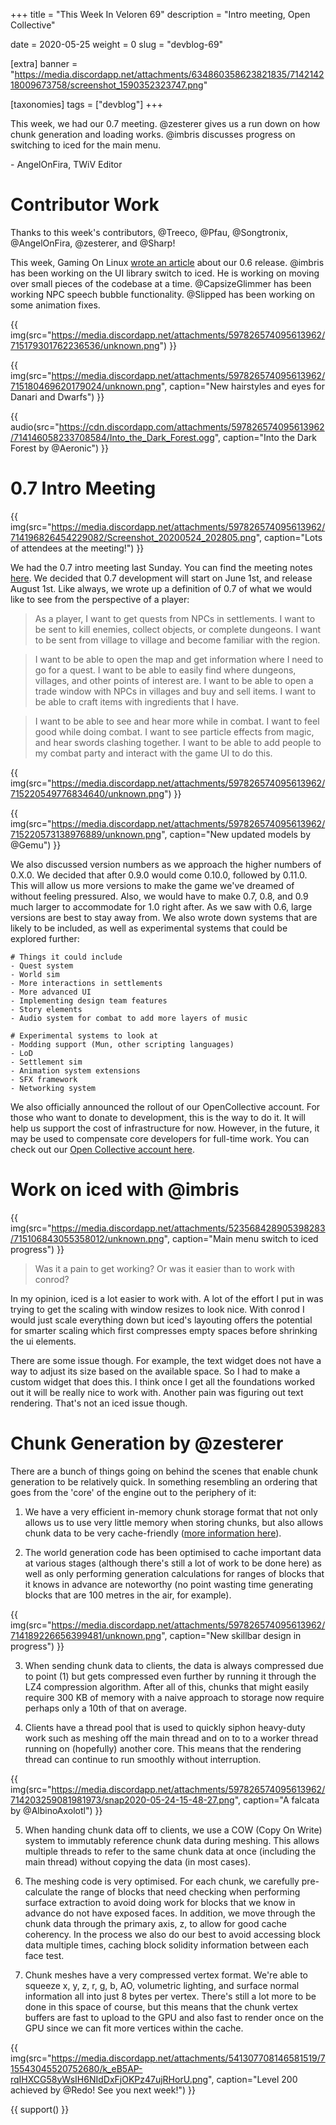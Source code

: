 +++
title = "This Week In Veloren 69"
description = "Intro meeting, Open Collective"

date = 2020-05-25
weight = 0
slug = "devblog-69"

[extra]
banner = "https://media.discordapp.net/attachments/634860358623821835/714214218009673758/screenshot_1590352323747.png"

[taxonomies]
tags = ["devblog"]
+++

This week, we had our 0.7 meeting. @zesterer gives us a run down on how chunk
generation and loading works. @imbris discusses progress on switching to iced
for the main menu.

\- AngelOnFira, TWiV Editor

# Contributor Work

Thanks to this week's contributors, @Treeco, @Pfau, @Songtronix, @AngelOnFira,
@zesterer, and @Sharp!

This week, Gaming On Linux [wrote an
article](https://www.gamingonlinux.com/2020/05/veloren-an-open-source-rpg-inspired-by-cube-world-has-a-new-release)
about our 0.6 release. @imbris has been working on the UI library switch to
iced. He is working on moving over small pieces of the codebase at a time.
@CapsizeGlimmer has been working NPC speech bubble functionality. @Slipped has
been working on some animation fixes.

{{
  img(src="https://media.discordapp.net/attachments/597826574095613962/715179301762236536/unknown.png")
}}

{{
  img(src="https://media.discordapp.net/attachments/597826574095613962/715180469620179024/unknown.png",
  caption="New hairstyles and eyes for Danari and Dwarfs")
}}

{{
  audio(src="https://cdn.discordapp.com/attachments/597826574095613962/714146058233708584/Into_the_Dark_Forest.ogg",
  caption="Into the Dark Forest by @Aeronic")
}}

# 0.7 Intro Meeting

{{
  img(src="https://media.discordapp.net/attachments/597826574095613962/714196826454229082/Screenshot_20200524_202805.png",
  caption="Lots of attendees at the meeting!")
}}

We had the 0.7 intro meeting last Sunday. You can find the meeting notes
[here](https://docs.google.com/document/d/1Z-8-bIhQF1-HXHrfhRV_yTIwtr7kMZa0qXJgTmbZrEM/edit).
We decided that 0.7 development will start on June 1st, and release August 1st.
Like always, we wrote up a definition of 0.7 of what we would like to see from
the perspective of a player:

> As a player, I want to get quests from NPCs in settlements. I want to be sent
> to kill enemies, collect objects, or complete dungeons. I want to be sent from
> village to village and become familiar with the region.

> I want to be able to open the map and get information where I need to go for a
> quest. I want to be able to easily find where dungeons, villages, and other
> points of interest are. I want to be able to open a trade window with NPCs in
> villages and buy and sell items. I want to be able to craft items with
> ingredients that I have.

> I want to be able to see and hear more while in combat. I want to feel good
> while doing combat. I want to see particle effects from magic, and hear swords
> clashing together. I want to be able to add people to my combat party and
> interact with the game UI to do this.

{{
  img(src="https://media.discordapp.net/attachments/597826574095613962/715220549776834640/unknown.png")
}}

{{
  img(src="https://media.discordapp.net/attachments/597826574095613962/715220573138976889/unknown.png",
  caption="New updated models by @Gemu")
}}

We also discussed version numbers as we approach the higher numbers of 0.X.0. We
decided that after 0.9.0 would come 0.10.0, followed by 0.11.0. This will allow
us more versions to make the game we've dreamed of without feeling pressured.
Also, we would have to make 0.7, 0.8, and 0.9 much larger to accommodate for 1.0
right after. As we saw with 0.6, large versions are best to stay away from. We
also wrote down systems that are likely to be included, as well as experimental
systems that could be explored further:

```
# Things it could include
- Quest system
- World sim
- More interactions in settlements
- More advanced UI
- Implementing design team features
- Story elements
- Audio system for combat to add more layers of music

# Experimental systems to look at
- Modding support (Mun, other scripting languages)
- LoD
- Settlement sim
- Animation system extensions
- SFX framework
- Networking system
```

We also officially announced the rollout of our OpenCollective account. For
those who want to donate to development, this is the way to do it. It will help
us support the cost of infrastructure for now. However, in the future, it may be
used to compensate core developers for full-time work. You can check out our
[Open Collective account here](https://opencollective.com/veloren).

# Work on iced with @imbris

{{
  img(src="https://media.discordapp.net/attachments/523568428905398283/715106843055358012/unknown.png",
  caption="Main menu switch to iced progress")
}}

> Was it a pain to get working? Or was it easier than to work with conrod?

In my opinion, iced is a lot easier to work with. A lot of the effort I put in
was trying to get the scaling with window resizes to look nice. With conrod I
would just scale everything down but iced's layouting offers the potential for
smarter scaling which first compresses empty spaces before shrinking the ui
elements.

There are some issue though. For example, the text widget does not have a way to
adjust its size based on the available space. So I had to make a custom widget
that does this. I think once I get all the foundations worked out it will be
really nice to work with. Another pain was figuring out text rendering. That's
not an iced issue though.

# Chunk Generation by @zesterer

There are a bunch of things going on behind the scenes that enable chunk
generation to be relatively quick. In something resembling an ordering that goes
from the 'core' of the engine out to the periphery of it:

1. We have a very efficient in-memory chunk storage format that not only allows
   us to use very little memory when storing chunks, but also allows chunk data
   to be very cache-friendly ([more information
   here](https://veloren.net/devblog-16/)).

2. The world generation code has been optimised to cache important data at
   various stages (although there's still a lot of work to be done here) as well
   as only performing generation calculations for ranges of blocks that it knows
   in advance are noteworthy (no point wasting time generating blocks that are
   100 metres in the air, for example).

{{
  img(src="https://media.discordapp.net/attachments/597826574095613962/714189226656399481/unknown.png",
  caption="New skillbar design in progress")
}}

3. When sending chunk data to clients, the data is always compressed due to
   point (1) but gets compressed even further by running it through the LZ4
   compression algorithm. After all of this, chunks that might easily require
   300 KB of memory with a naive approach to storage now require perhaps only a
   10th of that on average.

4. Clients have a thread pool that is used to quickly siphon heavy-duty work
   such as meshing off the main thread and on to to a worker thread running on
   (hopefully) another core. This means that the rendering thread can continue
   to run smoothly without interruption.

{{
  img(src="https://media.discordapp.net/attachments/597826574095613962/714203259081981973/snap2020-05-24-15-48-27.png",
  caption="A falcata by @AlbinoAxolotl")
}}

5. When handing chunk data off to clients, we use a COW (Copy On Write) system
   to immutably reference chunk data during meshing. This allows multiple
   threads to refer to the same chunk data at once (including the main thread)
   without copying the data (in most cases).

6. The meshing code is very optimised. For each chunk, we carefully
   pre-calculate the range of blocks that need checking when performing surface
   extraction to avoid doing work for blocks that we know in advance do not have
   exposed faces. In addition, we move through the chunk data through the
   primary axis, z, to allow for good cache coherency. In the process we also do
   our best to avoid accessing block data multiple times, caching block solidity
   information between each face test.

7. Chunk meshes have a very compressed vertex format. We're able to squeeze x,
   y, z, r, g, b, AO, volumetric lighting, and surface normal information all
   into just 8 bytes per vertex. There's still a lot more to be done in this
   space of course, but this means that the chunk vertex buffers are fast to
   upload to the GPU and also fast to render once on the GPU since we can fit
   more vertices within the cache.

{{
  img(src="https://media.discordapp.net/attachments/541307708146581519/715543045520752680/k_eB5AP-rqIHXCG58yWsIH6NIdDxFjOKPz47ujRHorU.png",
  caption="Level 200 achieved by @Redo! See you next week!")
}}

{{ support() }}
